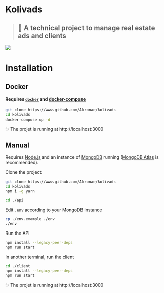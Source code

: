 # Kolivads
> ## 🏡 A technical project to manage real estate ads and clients  

<img src="https://i.imgur.com/wzJ2wKb.png" />

# Installation
## Docker
#### Requires [`docker`](https://docs.docker.com/engine/install/#server) and [docker-compose](https://docs.docker.com/compose/install/compose-plugin/)

```bash
git clone https://www.github.com/Akronae/kolivads
cd kolivads
docker-compose up -d
```
✨ The projet is running at http://localhost:3000

## Manual
Requires [Node.js](https://github.com/nvm-sh/nvm) and an instance of [MongoDB](https://www.mongodb.com/docs/manual/installation/) running ([MongoDB Atlas](https://www.mongodb.com/atlas/database) is recommended).

Clone the project:
```bash
git clone https://www.github.com/Akronae/kolivads
cd kolivads
npm i -g yarn
```
```bash
cd ./api
```
Edit `.env` according to your MongoDB instance
```bash
cp ./env.example ./env
./env
```
Run the API
```bash
npm install --legacy-peer-deps
npm run start
```
In another terminal, run the client
```bash
cd ./client
npm install --legacy-peer-deps
npm run start
```

✨ The projet is running at http://localhost:3000
